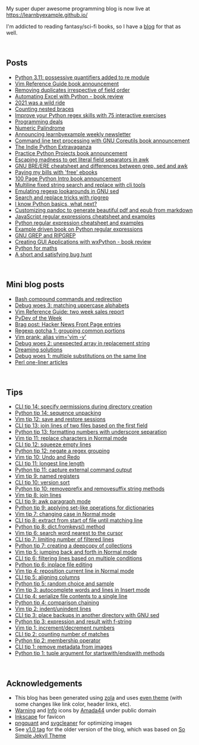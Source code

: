 My super duper awesome programming blog is now live at https://learnbyexample.github.io/

I'm addicted to reading fantasy/sci-fi books, so I have a [blog](https://learnbyexample.github.io/escapist-reviews/) for that as well.

<br>

## Posts

* [Python 3.11: possessive quantifiers added to re module](https://learnbyexample.github.io/python-regex-possessive-quantifier/)
* [Vim Reference Guide book announcement](https://learnbyexample.github.io/vim-reference-guide-announcement/)
* [Removing duplicates irrespective of field order](https://learnbyexample.github.io/duplicates-irrespective-field-order/)
* [Automating Excel with Python - book review](https://learnbyexample.github.io/automating-excel-with-python-review/)
* [2021 was a wild ride](https://learnbyexample.github.io/wild-ride-2021/)
* [Counting nested braces](https://learnbyexample.github.io/counting-nested-braces/)
* [Improve your Python regex skills with 75 interactive exercises](https://learnbyexample.github.io/python-25-days-of-regex/)
* [Programming deals](https://learnbyexample.github.io/programming-deals/)
* [Numeric Palindrome](https://learnbyexample.github.io/numeric-palindrome/)
* [Announcing learnbyexample weekly newsletter](https://learnbyexample.github.io/learnbyexample-weekly-newsletter/)
* [Command line text processing with GNU Coreutils book announcement](https://learnbyexample.github.io/cli-text-processing-coreutils-announcement/)
* [The Indie Python Extravaganza](https://learnbyexample.github.io/indie-python-extravaganza/)
* [Practice Python Projects book announcement](https://learnbyexample.github.io/practice-python-projects-book-announcement/)
* [Escaping madness to get literal field separators in awk](https://learnbyexample.github.io/escaping-madness-awk-literal-field-separator/)
* [GNU BRE/ERE cheatsheet and differences between grep, sed and awk](https://learnbyexample.github.io/gnu-bre-ere-cheatsheet/)
* [Paying my bills with 'free' ebooks](https://learnbyexample.github.io/my-book-writing-experience/)
* [100 Page Python Intro book announcement](https://learnbyexample.github.io/100-page-python-intro-book-announcement/)
* [Multiline fixed string search and replace with cli tools](https://learnbyexample.github.io/multiline-search-and-replace/)
* [Emulating regexp lookarounds in GNU sed](https://learnbyexample.github.io/sed-lookarounds/)
* [Search and replace tricks with ripgrep](https://learnbyexample.github.io/substitution-with-ripgrep/)
* [I know Python basics, what next?](https://learnbyexample.github.io/python-intermediate/)
* [Customizing pandoc to generate beautiful pdf and epub from markdown](https://learnbyexample.github.io/customizing-pandoc/)
* [JavaScript regular expressions cheatsheet and examples](https://learnbyexample.github.io/javascript-regexp-cheatsheet/)
* [Python regular expression cheatsheet and examples](https://learnbyexample.github.io/python-regex-cheatsheet/)
* [Example driven book on Python regular expressions](https://learnbyexample.github.io/python-regex-book-version2/)
* [GNU GREP and RIPGREP](https://learnbyexample.github.io/grep-book-announcement/)
* [Creating GUI Applications with wxPython - book review](https://learnbyexample.github.io/python-gui-book-review/)
* [Python for maths](https://learnbyexample.github.io/python-for-maths/)
* [A short and satisfying bug hunt](https://learnbyexample.github.io/a-short-and-satisfying-bug-hunt/)

<br>

## Mini blog posts

* [Bash compound commands and redirection](https://learnbyexample.github.io/mini/bash-compound-commands-redirection/)
* [Debug woes 3: matching uppercase alphabets](https://learnbyexample.github.io/mini/debug-woes-3/)
* [Vim Reference Guide: two week sales report](https://learnbyexample.github.io/mini/vim-reference-guide-sales/)
* [PyDev of the Week](https://learnbyexample.github.io/mini/pydev-interview/)
* [Brag post: Hacker News Front Page entries](https://learnbyexample.github.io/mini/hacker-news-front-page-brag/)
* [Regexp gotcha 1: grouping common portions](https://learnbyexample.github.io/mini/regexp-gotcha-1/)
* [Vim prank: alias vim='vim -y'](https://learnbyexample.github.io/mini/vim-prank/)
* [Debug woes 2: unexpected array in replacement string](https://learnbyexample.github.io/mini/debug-woes-2/)
* [Dreaming solutions](https://learnbyexample.github.io/mini/dreaming-solutions/)
* [Debug woes 1: multiple substitutions on the same line](https://learnbyexample.github.io/mini/debug-woes-1/)
* [Perl one-liner articles](https://learnbyexample.github.io/mini/perl-oneliner-articles/)

<br>

## Tips

* [CLI tip 14: specify permissions during directory creation](https://learnbyexample.github.io/tips/cli-tip-14/)
* [Python tip 14: sequence unpacking](https://learnbyexample.github.io/tips/python-tip-14/)
* [Vim tip 12: save and restore sessions](https://learnbyexample.github.io/tips/vim-tip-12/)
* [CLI tip 13: join lines of two files based on the first field](https://learnbyexample.github.io/tips/cli-tip-13/)
* [Python tip 13: formatting numbers with underscore separation](https://learnbyexample.github.io/tips/python-tip-13/)
* [Vim tip 11: replace characters in Normal mode](https://learnbyexample.github.io/tips/vim-tip-11/)
* [CLI tip 12: squeeze empty lines](https://learnbyexample.github.io/tips/cli-tip-12/)
* [Python tip 12: negate a regex grouping](https://learnbyexample.github.io/tips/python-tip-12/)
* [Vim tip 10: Undo and Redo](https://learnbyexample.github.io/tips/vim-tip-10/)
* [CLI tip 11: longest line length](https://learnbyexample.github.io/tips/cli-tip-11/)
* [Python tip 11: capture external command output](https://learnbyexample.github.io/tips/python-tip-11/)
* [Vim tip 9: named registers](https://learnbyexample.github.io/tips/vim-tip-9/)
* [CLI tip 10: version sort](https://learnbyexample.github.io/tips/cli-tip-10/)
* [Python tip 10: removeprefix and removesuffix string methods](https://learnbyexample.github.io/tips/python-tip-10/)
* [Vim tip 8: join lines](https://learnbyexample.github.io/tips/vim-tip-8/)
* [CLI tip 9: awk paragraph mode](https://learnbyexample.github.io/tips/cli-tip-9/)
* [Python tip 9: applying set-like operations for dictionaries](https://learnbyexample.github.io/tips/python-tip-9/)
* [Vim tip 7: changing case in Normal mode](https://learnbyexample.github.io/tips/vim-tip-7/)
* [CLI tip 8: extract from start of file until matching line](https://learnbyexample.github.io/tips/cli-tip-8/)
* [Python tip 8: dict.fromkeys() method](https://learnbyexample.github.io/tips/python-tip-8/)
* [Vim tip 6: search word nearest to the cursor](https://learnbyexample.github.io/tips/vim-tip-6/)
* [CLI tip 7: limiting number of filtered lines](https://learnbyexample.github.io/tips/cli-tip-7/)
* [Python tip 7: creating a deepcopy of collections](https://learnbyexample.github.io/tips/python-tip-7/)
* [Vim tip 5: jumping back and forth in Normal mode](https://learnbyexample.github.io/tips/vim-tip-5/)
* [CLI tip 6: filtering lines based on multiple conditions](https://learnbyexample.github.io/tips/cli-tip-6/)
* [Python tip 6: inplace file editing](https://learnbyexample.github.io/tips/python-tip-6/)
* [Vim tip 4: reposition current line in Normal mode](https://learnbyexample.github.io/tips/vim-tip-4/)
* [CLI tip 5: aligning columns](https://learnbyexample.github.io/tips/cli-tip-5/)
* [Python tip 5: random choice and sample](https://learnbyexample.github.io/tips/python-tip-5/)
* [Vim tip 3: autocomplete words and lines in Insert mode](https://learnbyexample.github.io/tips/vim-tip-3/)
* [CLI tip 4: serialize file contents to a single line](https://learnbyexample.github.io/tips/cli-tip-4/)
* [Python tip 4: comparison chaining](https://learnbyexample.github.io/tips/python-tip-4/)
* [Vim tip 2: indent/unindent lines](https://learnbyexample.github.io/tips/vim-tip-2/)
* [CLI tip 3: place backups in another directory with GNU sed](https://learnbyexample.github.io/tips/cli-tip-3/)
* [Python tip 3: expression and result with f-string](https://learnbyexample.github.io/tips/python-tip-3/)
* [Vim tip 1: increment/decrement numbers](https://learnbyexample.github.io/tips/vim-tip-1/)
* [CLI tip 2: counting number of matches](https://learnbyexample.github.io/tips/cli-tip-2/)
* [Python tip 2: membership operator](https://learnbyexample.github.io/tips/python-tip-2/)
* [CLI tip 1: remove metadata from images](https://learnbyexample.github.io/tips/cli-tip-1/)
* [Python tip 1: tuple argument for startswith/endswith methods](https://learnbyexample.github.io/tips/python-tip-1/)

<br>

## Acknowledgements

* This blog has been generated using [zola](https://github.com/getzola/zola) and uses [even theme](https://github.com/getzola/even) (with some changes like link color, header links, etc).
* [Warning](https://commons.wikimedia.org/wiki/File:Warning_icon.svg) and [Info](https://commons.wikimedia.org/wiki/File:Info_icon_002.svg) icons by [Amada44](https://commons.wikimedia.org/wiki/User:Amada44) under public domain
* [Inkscape](https://inkscape.org/) for favicon
* [pngquant](https://pngquant.org/) and [svgcleaner](https://github.com/RazrFalcon/svgcleaner) for optimizing images
* See [v1.0 tag](https://github.com/learnbyexample/learnbyexample.github.io/releases/tag/v1.0) for the older version of the blog, which was based on [So Simple Jekyll Theme](https://github.com/mmistakes/so-simple-theme)

